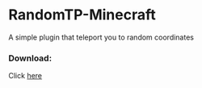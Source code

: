 # RandomTP-Minecraft
A simple plugin that teleport you to random coordinates


### Download:

Click [here](https://www.spigotmc.org/resources/randomtp-teleport-with-a-simple-command.37633/)
